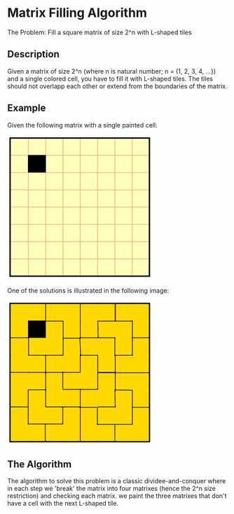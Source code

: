 # Matrix Filling Algorithm
The Problem: Fill a square matrix of size 2^n with L-shaped tiles

## Description
Given a matrix of size 2^n (where n is natural number; n = (1, 2, 3, 4, ...}) and a single colored cell, you have to fill it with L-shaped tiles. The tiles should not overlapp each other or extend from the boundaries of the matrix.

## Example
Given the following matrix with a single painted cell:

![Problem](images/example1.with.cell.png)

One of the solutions is illustrated in the following image:

![Solution](images/example1.solution.png)


## The Algorithm
The algorithm to solve this problem is a classic dividee-and-conquer where in each step we 'break' the matrix into four matrixes (hence the 2^n size restriction) and checking each matrix. we paint the three matrixes that don't have a cell with the next L-shaped tile.
